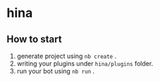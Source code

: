# hina

## How to start

1. generate project using `nb create` .
2. writing your plugins under `hina/plugins` folder.
3. run your bot using `nb run` .
